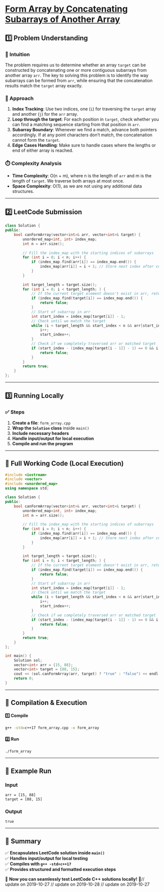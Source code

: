 # **[Form Array by Concatenating Subarrays of Another Array](https://leetcode.com/problems/form-array-by-concatenating-subarrays-of-another-array/description/)**  

## **1️⃣ Problem Understanding**  
### **📌 Intuition**  
The problem requires us to determine whether an array `target` can be constructed by concatenating one or more contiguous subarrays from another array `arr`. The key to solving this problem is to identify the way subarrays can be formed from `arr`, while ensuring that the concatenation results match the `target` array exactly.

### **🚀 Approach**  
1. **Index Tracking**: Use two indices, one (`i`) for traversing the `target` array and another (`j`) for the `arr` array.
2. **Loop through the target**: For each position in `target`, check whether you can find a matching sequence starting from that position in `arr`.
3. **Subarray Boundary**: Whenever we find a match, advance both pointers accordingly. If at any point characters don’t match, the concatenation cannot form the `target`.
4. **Edge Cases Handling**: Make sure to handle cases where the lengths or end of either array is reached.

### **⏱️ Complexity Analysis**  
- **Time Complexity**: O(n + m), where n is the length of `arr` and m is the length of `target`. We traverse both arrays at most once.
- **Space Complexity**: O(1), as we are not using any additional data structures.

---  

## **2️⃣ LeetCode Submission**  
```cpp
class Solution {
public:
    bool canFormArray(vector<int>& arr, vector<int>& target) {
        unordered_map<int, int> index_map;
        int n = arr.size();
        
        // Fill the index_map with the starting indices of subarrays
        for (int i = 0; i < n; i++) {
            if (index_map.find(arr[i]) == index_map.end()) {
                index_map[arr[i]] = i + 1; // Store next index after current
            }
        }
        
        int target_length = target.size();
        for (int i = 0; i < target_length; ) {
            // If the current target element doesn't exist in arr, return false
            if (index_map.find(target[i]) == index_map.end()) {
                return false;
            }
            // Start of subarray in arr
            int start_index = index_map[target[i]] - 1;
            // Check until we match the target
            while (i < target_length && start_index < n && arr[start_index] == target[i]) {
                i++;
                start_index++;
            }
            // Check if we completely traversed arr or matched target
            if (start_index - (index_map[target[i - 1]] - 1) == 0 && i < target_length) {
                return false;
            }
        }
        return true;
    }
};  
```  

---  

## **3️⃣ Running Locally**  
### **✅ Steps**  
1. **Create a file**: `form_array.cpp`  
2. **Wrap the `Solution` class** inside `main()`  
3. **Include necessary headers**  
4. **Handle input/output for local execution**  
5. **Compile and run the program**  

---  

## **📝 Full Working Code (Local Execution)**  
```cpp
#include <iostream>
#include <vector>
#include <unordered_map>
using namespace std;

class Solution {
public:
    bool canFormArray(vector<int>& arr, vector<int>& target) {
        unordered_map<int, int> index_map;
        int n = arr.size();
        
        // Fill the index_map with the starting indices of subarrays
        for (int i = 0; i < n; i++) {
            if (index_map.find(arr[i]) == index_map.end()) {
                index_map[arr[i]] = i + 1; // Store next index after current
            }
        }
        
        int target_length = target.size();
        for (int i = 0; i < target_length; ) {
            // If the current target element doesn't exist in arr, return false
            if (index_map.find(target[i]) == index_map.end()) {
                return false;
            }
            // Start of subarray in arr
            int start_index = index_map[target[i]] - 1;
            // Check until we match the target
            while (i < target_length && start_index < n && arr[start_index] == target[i]) {
                i++;
                start_index++;
            }
            // Check if we completely traversed arr or matched target
            if (start_index - (index_map[target[i - 1]] - 1) == 0 && i < target_length) {
                return false;
            }
        }
        return true;
    }
};

int main() {
    Solution sol;
    vector<int> arr = {15, 88};
    vector<int> target = {88, 15};
    cout << (sol.canFormArray(arr, target) ? "true" : "false") << endl; // Example Test Case 1
    return 0;
}
```  

---  

## **🔧 Compilation & Execution**  
#### **1️⃣ Compile**  
```bash
g++ -std=c++17 form_array.cpp -o form_array
```  

#### **2️⃣ Run**  
```bash
./form_array
```  

---  

## **🎯 Example Run**  
### **Input**  
```
arr = [15, 88]
target = [88, 15]
```  
### **Output**  
```
true
```  

---  

## **📌 Summary**  
✅ **Encapsulates LeetCode solution inside `main()`**  
✅ **Handles input/output for local testing**  
✅ **Compiles with `g++ -std=c++17`**  
✅ **Provides structured and formatted execution steps**  

🚀 **Now you can seamlessly test LeetCode C++ solutions locally!** 🚀// update on 2019-10-27
// update on 2019-10-28
// update on 2019-10-27

